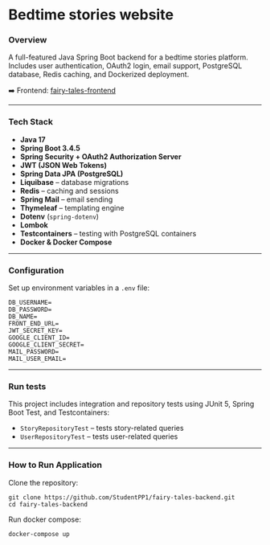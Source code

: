 # Bedtime stories website

### Overview
A full-featured Java Spring Boot backend for a bedtime stories platform. Includes user authentication, OAuth2 login, email support, PostgreSQL database, Redis caching, and Dockerized deployment.

➡️ Frontend: [fairy-tales-frontend](https://github.com/StudentPP1/fairy-tales-backend)

---

### Tech Stack
- **Java 17**
- **Spring Boot 3.4.5**
- **Spring Security + OAuth2 Authorization Server**
- **JWT (JSON Web Tokens)**
- **Spring Data JPA (PostgreSQL)**
- **Liquibase** – database migrations
- **Redis** – caching and sessions
- **Spring Mail** – email sending
- **Thymeleaf** – templating engine
- **Dotenv** (`spring-dotenv`)
- **Lombok**
- **Testcontainers** – testing with PostgreSQL containers
- **Docker & Docker Compose**

---

### Configuration
Set up environment variables in a `.env` file:
```dotenv
DB_USERNAME=
DB_PASSWORD=
DB_NAME=
FRONT_END_URL=
JWT_SECRET_KEY=
GOOGLE_CLIENT_ID=
GOOGLE_CLIENT_SECRET=
MAIL_PASSWORD=
MAIL_USER_EMAIL=
```

---

### Run tests
This project includes integration and repository tests using JUnit 5, Spring Boot Test, and Testcontainers:

- `StoryRepositoryTest` – tests story-related queries
- `UserRepositoryTest` – tests user-related queries

---

### How to Run Application
Clone the repository:
```
git clone https://github.com/StudentPP1/fairy-tales-backend.git
cd fairy-tales-backend
```

Run docker compose:
```
docker-compose up
```
